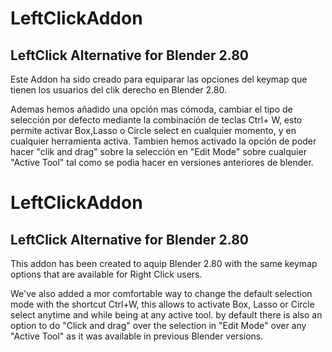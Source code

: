 # LeftClickAddon
LeftClick Alternative for Blender 2.80
----------------------------------------
Este Addon ha sido creado para equiparar las opciones del keymap que tienen los usuarios del clik derecho en Blender 2.80.

Ademas hemos añadido una opción mas cómoda, cambiar el tipo de selección por defecto mediante la combinación de teclas Ctrl+ W, esto permite activar Box,Lasso o Circle select en cualquier momento, y en cualquier herramienta activa. 
Tambien hemos activado la opción de poder hacer "clik and drag" sobre la selección en "Edit Mode" sobre cualquier "Active Tool" tal como se podia hacer en versiones anteriores de blender.

# LeftClickAddon
LeftClick Alternative for Blender 2.80
----------------------------------------
This addon has been created to aquip Blender 2.80 with the same keymap options that are available for Right Click users.

We've also added a mor comfortable way to change the default selection mode with the shortcut Ctrl+W, this allows to activate Box, Lasso or Circle select anytime and while being at any active tool.
by default there is also an option to do "Click and drag" over the selection in "Edit Mode" over any "Active Tool" as it was available in previous Blender versions.
